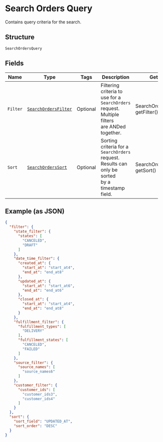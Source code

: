 
# Search Orders Query

Contains query criteria for the search.

## Structure

`SearchOrdersQuery`

## Fields

| Name | Type | Tags | Description | Getter |
|  --- | --- | --- | --- | --- |
| `Filter` | [`SearchOrdersFilter`](../../doc/models/search-orders-filter.md) | Optional | Filtering criteria to use for a `SearchOrders` request. Multiple filters<br>are ANDed together. | SearchOrdersFilter getFilter() |
| `Sort` | [`SearchOrdersSort`](../../doc/models/search-orders-sort.md) | Optional | Sorting criteria for a `SearchOrders` request. Results can only be sorted<br>by a timestamp field. | SearchOrdersSort getSort() |

## Example (as JSON)

```json
{
  "filter": {
    "state_filter": {
      "states": [
        "CANCELED",
        "DRAFT"
      ]
    },
    "date_time_filter": {
      "created_at": {
        "start_at": "start_at4",
        "end_at": "end_at8"
      },
      "updated_at": {
        "start_at": "start_at6",
        "end_at": "end_at6"
      },
      "closed_at": {
        "start_at": "start_at4",
        "end_at": "end_at8"
      }
    },
    "fulfillment_filter": {
      "fulfillment_types": [
        "DELIVERY"
      ],
      "fulfillment_states": [
        "CANCELED",
        "FAILED"
      ]
    },
    "source_filter": {
      "source_names": [
        "source_names6"
      ]
    },
    "customer_filter": {
      "customer_ids": [
        "customer_ids3",
        "customer_ids4"
      ]
    }
  },
  "sort": {
    "sort_field": "UPDATED_AT",
    "sort_order": "DESC"
  }
}
```

